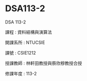 # DSA113-2
DSA 113-2

課程 : 資料結構與演算法

開課系所 : NTUCSIE

課號 : CSIE1212

授課教師 : 林軒田教授與蔡欣穆教授合授

修課年度 : 113-2
